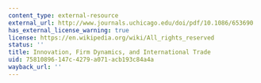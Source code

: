 ```yaml
---
content_type: external-resource
external_url: http://www.journals.uchicago.edu/doi/pdf/10.1086/653690
has_external_license_warning: true
license: https://en.wikipedia.org/wiki/All_rights_reserved
status: ''
title: Innovation, Firm Dynamics, and International Trade
uid: 75810896-147c-4279-a071-acb193c84a4a
wayback_url: ''
---
```

